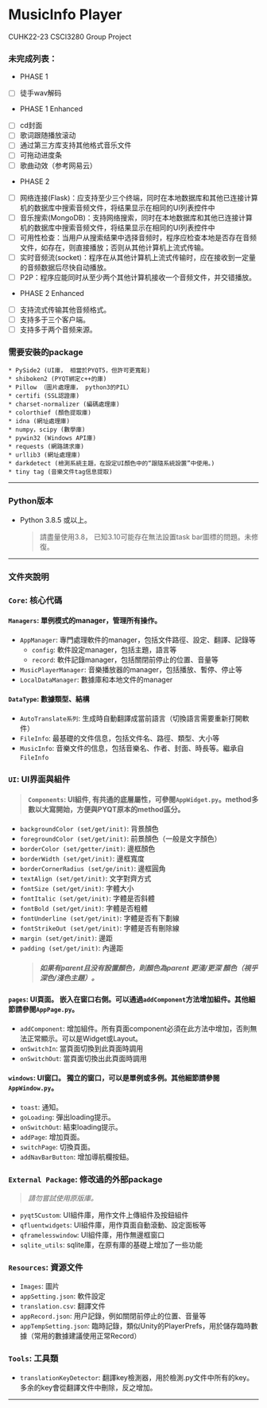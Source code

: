 # MusicInfo Player
CUHK22-23 CSCI3280 Group Project

### 未完成列表：
- PHASE 1
* [ ] 徒手wav解码
- PHASE 1 Enhanced
* [ ] cd封面
* [ ] 歌词跟随播放滚动
* [ ] 通过第三方库支持其他格式音乐文件
* [ ] 可拖动进度条
* [ ] 歌曲动效（参考网易云）
- PHASE 2
* [ ] 网络连接(Flask)：应支持至少三个终端，同时在本地数据库和其他已连接计算机的数据库中搜索音频文件，将结果显示在相同的UI列表控件中
* [ ] 音乐搜索(MongoDB)：支持网络搜索，同时在本地数据库和其他已连接计算机的数据库中搜索音频文件，将结果显示在相同的UI列表控件中
* [ ] 可用性检查：当用户从搜索结果中选择音频时，程序应检查本地是否存在音频文件，如存在，则直接播放；否则从其他计算机上流式传输。
* [ ] 实时音频流(socket)：程序在从其他计算机上流式传输时，应在接收到一定量的音频数据后尽快自动播放。
* [ ] P2P：程序应能同时从至少两个其他计算机接收一个音频文件，并交错播放。
- PHASE 2 Enhanced
* [ ] 支持流式传输其他音频格式。
* [ ] 支持多于三个客户端。
* [ ] 支持多于两个音频来源。

### 需要安裝的package
    * PySide2 (UI庫， 相當於PYQT5，但許可更寬鬆)
    * shiboken2 (PYQT綁定c++的庫)
    * Pillow （圖片處理庫， python3的PIL）
    * certifi (SSL認證庫)
    * charset-normalizer (編碼處理庫)
    * colorthief (顏色提取庫)
    * idna (網址處理庫)
    * numpy，scipy (數學庫)
    * pywin32 (Windows API庫)
    * requests (網路請求庫)
    * urllib3 (網址處理庫)
    * darkdetect (檢測系統主題，在設定UI顏色中的“跟隨系統設置”中使用。)
    * tiny tag (音樂文件tag信息提取)
____________________________________________________________________________________
### Python版本
* Python 3.8.5 或以上。
  > 請盡量使用3.8， 已知3.10可能存在無法設置task bar圖標的問題。未修復。
____________________________________________________________________________________
### 文件夾說明
### `Core`: 核心代碼
#### `Managers`: 單例模式的manager，管理所有操作。
- `AppManager`: 專門處理軟件的manager，包括文件路徑、設定、翻譯、記錄等
  * `config`: 軟件設定manager，包括主題，語言等
  * `record`: 軟件記錄manager，包括關閉前停止的位置、音量等
- `MusicPlayerManager`: 音樂播放器的manager，包括播放、暫停、停止等
- `LocalDataManager`: 數據庫和本地文件的manager
#### `DataType`: 數據類型、結構
- `AutoTranslate系列`: 生成時自動翻譯成當前語言（切換語言需要重新打開軟件）
- `FileInfo`: 最基礎的文件信息，包括文件名、路徑、類型、大小等
- `MusicInfo`: 音樂文件的信息，包括音樂名、作者、封面、時長等。繼承自`FileInfo`
### `UI`: UI界面與組件
> #### `Components`: UI組件, 有共通的底層屬性，可參閱`AppWidget.py`。method多數以大寫開始，方便與PYQT原本的method區分。
- `backgroundColor (set/get/init)`: 背景顏色
- `foregroundColor (set/get/init)`: 前景顏色（一般是文字顏色）
- `borderColor (set/getter/init)`: 邊框顏色
- `borderWidth (set/get/init)`: 邊框寬度
- `borderCornerRadius (set/ge/init)`: 邊框圓角
- `textAlign (set/get/init)`: 文字對齊方式
- `fontSize (set/get/init)`: 字體大小
- `fontItalic (set/get/init)`: 字體是否斜體
- `fontBold (set/get/init)`: 字體是否粗體
- `fontUnderline (set/get/init)`: 字體是否有下劃線
- `fontStrikeOut (set/get/init)`: 字體是否有刪除線
- `margin (set/get/init)`: 邊距
- `padding (set/get/init)`: 內邊距
  > ##### 如果有parent且没有設置顏色，則顏色為parent 更淺/更深 顏色（視乎深色/淺色主題）。
 
#### `pages`: UI頁面。 嵌入在窗口右側。可以通過`addComponent`方法增加組件。其他細節請參閱`AppPage.py`。
- `addComponent`: 增加組件。所有頁面component必須在此方法中增加，否則無法正常顯示。可以是Widget或Layout。
- `onSwitchIn`: 當頁面切換到此頁面時調用
- `onSwitchOut`: 當頁面切換出此頁面時調用

#### `windows`: UI窗口。 獨立的窗口，可以是單例或多例。其他細節請參閱`AppWindow.py`。
- `toast`: 通知。
- `goLoading`: 彈出loading提示。
- `onSwitchOut`: 結束loading提示。
-  `addPage`: 增加頁面。
- `switchPage`: 切換頁面。
- `addNavBarButton`: 增加導航欄按鈕。
### `External Package`: 修改過的外部package
  >   *請勿嘗試使用原版庫。*
*  `pyqt5Custom`: UI組件庫，用作文件上傳組件及按鈕組件
*  `qfluentwidgets`: UI組件庫，用作頁面自動滾動、設定面板等
*  `qframelesswindow`: UI組件庫，用作無邊框窗口
*  `sqlite_utils`: sqlite庫，在原有庫的基礎上增加了一些功能
### `Resources`: 資源文件
* `Images`: 圖片
* `appSetting.json`: 軟件設定
* `translation.csv`: 翻譯文件
*  `appRecord.json`: 用户記錄，例如關閉前停止的位置、音量等
*  `appTempSetting.json`: 臨時記錄，類似Unity的PlayerPrefs，用於儲存臨時數據（常用的數據建議使用正常Record）
### `Tools`: 工具類
* `translationKeyDetector`: 翻譯key檢測器，用於檢測.py文件中所有的key。多余的key會從翻譯文件中刪除，反之增加。

____________________________________________________________________________________
